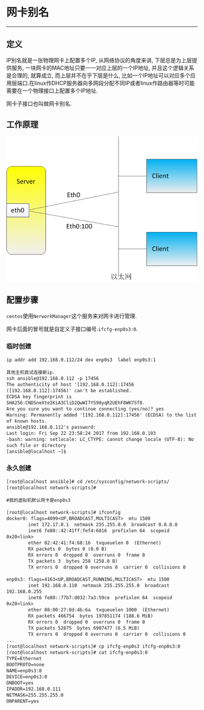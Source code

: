 # 网卡别名

---

## 定义

IP别名就是一张物理网卡上配置多个IP, 从网络协议的角度来讲, 下层总是为上层提供服务, 一块网卡的MAC地址只要一一对应上层的一个IP地址, 并且这个逻辑关系是合理的, 就算成立, 而上层并不在乎下层是什么, 比如一个IP地址可以对应多个应用层端口.在linux作DHCP服务器向多网段分配不同IP或者linux作路由器等时可能需要在一个物理接口上配置多个IP地址.

网卡子接口也叫做网卡别名.

## 工作原理

![工作原理](./img/01.png)

## 配置步骤

`centos`使用`NerworkManager`这个服务来对网卡进行管理.

网卡后面的冒号就是自定义子接口编号.`ifcfg-enp0s3:0`.

### 临时创建

```shell
ip addr add 192.168.0.112/24 dev enp0s3  label enp0s3:1

其他主机尝试连接新ip.
ssh ansible@192.168.0.112 -p 17456
The authenticity of host '[192.168.0.112]:17456 ([192.168.0.112]:17456)' can't be established.
ECDSA key fingerprint is SHA256:CNDSneXteIKiA3CliD2QwWI7YS98yqR2UEhF8WK7Sf8.
Are you sure you want to continue connecting (yes/no)? yes
Warning: Permanently added '[192.168.0.112]:17456' (ECDSA) to the list of known hosts.
ansible@192.168.0.112's password:
Last login: Fri Sep 22 23:58:24 2017 from 192.168.0.103
-bash: warning: setlocale: LC_CTYPE: cannot change locale (UTF-8): No such file or directory
[ansible@localhost ~]$
```

### 永久创建

```shell
[root@localhost ansible]# cd /etc/sysconfig/network-scripts/
[root@localhost network-scripts]#

#我的虚拟机默认网卡是enp0s3

[root@localhost network-scripts]# ifconfig
docker0: flags=4099<UP,BROADCAST,MULTICAST>  mtu 1500
        inet 172.17.0.1  netmask 255.255.0.0  broadcast 0.0.0.0
        inet6 fe80::42:41ff:fef4:6816  prefixlen 64  scopeid 0x20<link>
        ether 02:42:41:f4:68:16  txqueuelen 0  (Ethernet)
        RX packets 0  bytes 0 (0.0 B)
        RX errors 0  dropped 0  overruns 0  frame 0
        TX packets 3  bytes 258 (258.0 B)
        TX errors 0  dropped 0 overruns 0  carrier 0  collisions 0

enp0s3: flags=4163<UP,BROADCAST,RUNNING,MULTICAST>  mtu 1500
        inet 192.168.0.110  netmask 255.255.255.0  broadcast 192.168.0.255
        inet6 fe80::77b7:d032:7a3:59ce  prefixlen 64  scopeid 0x20<link>
        ether 08:00:27:8d:4b:6a  txqueuelen 1000  (Ethernet)
        RX packets 466754  bytes 197851174 (188.6 MiB)
        RX errors 0  dropped 0  overruns 0  frame 0
        TX packets 52875  bytes 6907477 (6.5 MiB)
        TX errors 0  dropped 0 overruns 0  carrier 0  collisions 0
...
[root@localhost network-scripts]# cp ifcfg-enp0s3 ifcfg-enp0s3:0
[root@localhost network-scripts]# cat ifcfg-enp0s3:0
TYPE=Ethernet
BOOTPROTO=none
NAME=enp0s3:0
DEVICE=enp0s3:0
ONBOOT=yes
IPADDR=192.168.0.111
NETMASK=255.255.255.0
ONPARENT=yes
```

